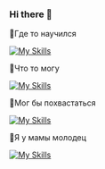 ### Hi there 👋

💬Где то научился 

[![My Skills](https://skillicons.dev/icons?i=js,html,css,powershell,bash,py)](https://skillicons.dev)

💬Что то могу

[![My Skills](https://skillicons.dev/icons?i=sass,bootstrap,django,tailwind)](https://skillicons.dev)

💬Мог бы похвастаться

[![My Skills](https://skillicons.dev/icons?i=bots,fastapi,npm,styledcomponents,yarn)](https://skillicons.dev)

💬Я у мамы молодец

[![My Skills](https://skillicons.dev/icons?i=windows,figma,linux,pycharm,sublime,vscode)](https://skillicons.dev)

<!--
**Azazzele/Azazzele** is a ✨ _special_ ✨ repository because its `README.md` (this file) appears on your GitHub profile.

Here are some ideas to get you started:

- 🔭 I’m currently working on ...
- 🌱 I’m currently learning ...
- 👯 I’m looking to collaborate on ...
- 🤔 I’m looking for help with ...
- 💬 Ask me about ...
- 📫 How to reach me: ...
- 😄 Pronouns: ...
- ⚡ Fun fact: ...
-->
